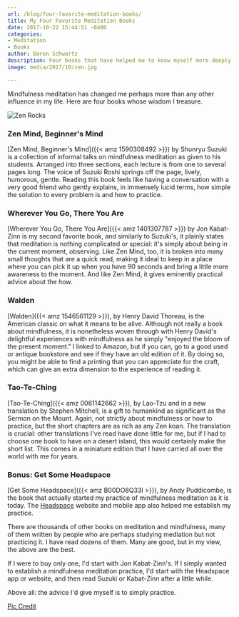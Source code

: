 ```yaml
---
url: /blog/four-favorite-meditation-books/
title: My Four Favorite Meditation Books
date: 2017-10-22 15:44:51 -0400
categories:
- Meditation
- Books
author: Baron Schwartz
description: Four books that have helped me to know myself more deeply.
image: media/2017/10/zen.jpg

---
```

Mindfulness meditation has changed me perhaps more than any other influence in
my life. Here are four books whose wisdom I treasure.

![Zen Rocks](/media/2017/10/zen.jpg)

<!--more-->

### Zen Mind, Beginner's Mind

[Zen Mind, Beginner's Mind]({{< amz 1590308492 >}}) by Shunryu Suzuki is a collection of informal talks on mindfulness meditation as given to his students. Arranged into three sections, each lecture is from one to several pages long. The voice of Suzuki Roshi springs off the page, lively, humorous, gentle. Reading this book feels like having a conversation with a very good friend who gently explains, in immensely lucid terms, how simple the solution to every problem is and how to practice.

### Wherever You Go, There You Are

[Wherever You Go, There You Are]({{< amz 1401307787 >}})
by Jon Kabat-Zinn is my second favorite book, and similarly to Suzuki's, it
plainly states that meditation is nothing complicated or special: it's simply
about being in the current moment, observing. Like Zen Mind, too, it is broken
into many small thoughts that are a quick read, making it ideal to keep in a
place where you can pick it up when you have 90 seconds and bring a little more
awareness to the moment. And like Zen Mind, it gives eminently practical advice
about the *how*.

### Walden

[Walden]({{< amz 1546561129 >}}), by
Henry David Thoreau, is the American classic on what it means to be alive.
Although not really a book about mindfulness, it is nonetheless woven through
with Henry David's delightful experiences with mindfulness as he simply "enjoyed
the bloom of the present moment." I linked to Amazon, but if you can, go to a
good used or antique bookstore and see if they have an old edition of it. By
doing so, you might be able to find a printing that you can appreciate for the
craft, which can give an extra dimension to the experience of reading it.

### Tao-Te-Ching

[Tao-Te-Ching]({{< amz 0061142662 >}}), by
Lao-Tzu and in a new translation by Stephen Mitchell, is a gift to humankind as significant
as the Sermon on the Mount. Again, not strictly about mindfulness or
how to practice, but the short chapters are as rich as any Zen koan. The
translation is crucial: other translations I've read have done little for me,
but if I had to choose one book to have on a desert island, this would certainly
make the short list. This comes in a miniature edition that I have carried all
over the world with me for years.

### Bonus: Get Some Headspace

[Get Some
Headspace]({{< amz B00DO8Q33I >}}),
by Andy Puddicombe, is the book that actually started my practice of mindfulness
meditation as it is today. The [Headspace](https://www.headspace.com/) website
and mobile app also helped me establish my practice.

There are thousands of other books on meditation and mindfulness, many of them
written by people who are perhaps studying mediation but not practicing it. I
have read dozens of them. Many are good, but in my view, the above are the best.

If I were to buy only one, I'd start with Jon Kabat-Zinn's. If I simply wanted
to establish a mindfulness meditation practice, I'd start with the Headspace app
or website, and then read Suzuki or Kabat-Zinn after a little while.

Above all: the advice I'd give myself is to simply practice.

[Pic Credit](https://pixabay.com/en/zen-garden-meditation-monk-stones-2040340/)
